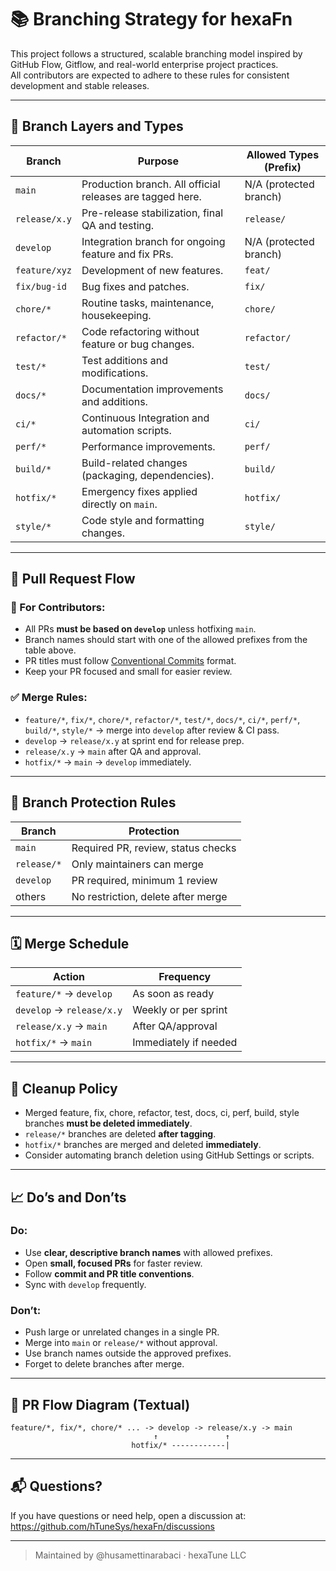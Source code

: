 <!--
SPDX-FileCopyrightText: 2025 Hüsamettin Arabacı
SPDX-License-Identifier: MIT
-->

# 📚 Branching Strategy for hexaFn

This project follows a structured, scalable branching model inspired by GitHub Flow, Gitflow, and real-world enterprise project practices.  
All contributors are expected to adhere to these rules for consistent development and stable releases.

---

## 🔱 Branch Layers and Types

| Branch             | Purpose                                               | Allowed Types (Prefix)                           |
|--------------------|-----------------------------------------------------|-------------------------------------------------|
| `main`             | Production branch. All official releases are tagged here. | N/A (protected branch)                         |
| `release/x.y`      | Pre-release stabilization, final QA and testing.    | `release/`                                      |
| `develop`          | Integration branch for ongoing feature and fix PRs. | N/A (protected branch)                          |
| `feature/xyz`      | Development of new features.                         | `feat/`                                        |
| `fix/bug-id`       | Bug fixes and patches.                               | `fix/`                                         |
| `chore/*`          | Routine tasks, maintenance, housekeeping.           | `chore/`                                       |
| `refactor/*`       | Code refactoring without feature or bug changes.    | `refactor/`                                    |
| `test/*`           | Test additions and modifications.                    | `test/`                                        |
| `docs/*`           | Documentation improvements and additions.            | `docs/`                                        |
| `ci/*`             | Continuous Integration and automation scripts.       | `ci/`                                          |
| `perf/*`           | Performance improvements.                            | `perf/`                                        |
| `build/*`          | Build-related changes (packaging, dependencies).     | `build/`                                       |
| `hotfix/*`         | Emergency fixes applied directly on `main`.          | `hotfix/`                                      |
| `style/*`          | Code style and formatting changes.                   | `style/`                                       |

---

## 🔄 Pull Request Flow

### 🔁 For Contributors:
- All PRs **must be based on `develop`** unless hotfixing `main`.
- Branch names should start with one of the allowed prefixes from the table above.
- PR titles must follow [Conventional Commits](https://www.conventionalcommits.org/) format.
- Keep your PR focused and small for easier review.

### ✅ Merge Rules:
- `feature/*`, `fix/*`, `chore/*`, `refactor/*`, `test/*`, `docs/*`, `ci/*`, `perf/*`, `build/*`, `style/*` → merge into `develop` after review & CI pass.
- `develop` → `release/x.y` at sprint end for release prep.
- `release/x.y` → `main` after QA and approval.
- `hotfix/*` → `main` → `develop` immediately.

---

## 🔐 Branch Protection Rules

| Branch       | Protection                              |
|--------------|----------------------------------------|
| `main`       | Required PR, review, status checks      |
| `release/*`  | Only maintainers can merge              |
| `develop`    | PR required, minimum 1 review           |
| others       | No restriction, delete after merge      |

---

## 🗓️ Merge Schedule

| Action                      | Frequency            |
|-----------------------------|----------------------|
| `feature/*` → `develop`     | As soon as ready     |
| `develop` → `release/x.y`   | Weekly or per sprint |
| `release/x.y` → `main`      | After QA/approval    |
| `hotfix/*` → `main`         | Immediately if needed|

---

## 🧹 Cleanup Policy

- Merged feature, fix, chore, refactor, test, docs, ci, perf, build, style branches **must be deleted immediately**.
- `release/*` branches are deleted **after tagging**.
- `hotfix/*` branches are merged and deleted **immediately**.
- Consider automating branch deletion using GitHub Settings or scripts.

---

## 📈 Do’s and Don’ts

### Do:
- Use **clear, descriptive branch names** with allowed prefixes.
- Open **small, focused PRs** for faster review.
- Follow **commit and PR title conventions**.
- Sync with `develop` frequently.

### Don’t:
- Push large or unrelated changes in a single PR.
- Merge into `main` or `release/*` without approval.
- Use branch names outside the approved prefixes.
- Forget to delete branches after merge.

---

## 🔄 PR Flow Diagram (Textual)

```text
feature/*, fix/*, chore/* ... -> develop -> release/x.y -> main
                                ↑               ↑
                           hotfix/* ------------|
```

---

## 📬 Questions?

If you have questions or need help, open a discussion at:  
https://github.com/hTuneSys/hexaFn/discussions

---

> Maintained by @husamettinarabaci · hexaTune LLC
